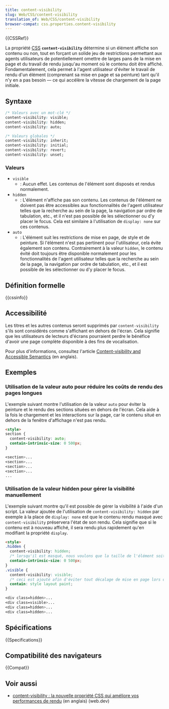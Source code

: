 ```yaml
---
title: content-visibility
slug: Web/CSS/content-visibility
translation_of: Web/CSS/content-visibility
browser-compat: css.properties.content-visibility
---
```

{{CSSRef}}

La propriété [CSS](/fr/docs/Web/CSS) **`content-visibility`** détermine si un élément affiche son contenu ou non, tout en forçant un solide jeu de restrictions permettant aux agents utilisateurs de potentiellement omettre de larges pans de la mise en page et du travail de rendu jusqu'au moment où le contenu doit être affiché. Fondamentalement, cela permet à l'agent utilisateur d'éviter le travail de rendu d'un élément (comprenant sa mise en page et sa peinture) tant qu'il n'y en a pas besoin — ce qui accélère la vitesse de chargement de la page initiale.

## Syntaxe

```css
/* Valeurs avec un mot-clé */
content-visibility: visible;
content-visibility: hidden;
content-visibility: auto;

/* Valeurs globales */
content-visibility: inherit;
content-visibility: initial;
content-visibility: revert;
content-visibility: unset;
```

### Valeurs

- `visible`
  - : Aucun effet. Les contenus de l'élément sont disposés et rendus normalement.
- `hidden`
  - : L'élément n'affiche pas son contenu. Les contenus de l'élément ne doivent pas être accessibles aux fonctionnalités de l'agent utilisateur telles que la recherche au sein de la page, la navigation par ordre de tabulation, etc., et il n'est pas possible de les sélectionner ou d'y placer le focus. Cela est similaire à l'utilisation de `display: none` sur ces contenus.
- `auto`
  - : L'élément suit les restrictions de mise en page, de style et de peinture. Si l'élément n'est pas pertinent pour l'utilisateur, cela évite également son contenu. Contrairement à la valeur `hidden`, le contenu évité doit toujours être disponible normalement pour les fonctionnalités de l'agent utilisateur telles que la recherche au sein de la page, la navigation par ordre de tabulation, etc., et il est possible de les sélectionner ou d'y placer le focus.

## Définition formelle

{{cssinfo}}

## Accessibilité

Les titres et les autres contenus seront supprimés par `content-visibility` s'ils sont considérés comme s'affichant en dehors de l'écran. Cela signifie que les utilisateurs de lecteurs d'écrans pourraient perdre le bénéfice d'avoir une page complète disponible à des fins de vocalisation.

Pour plus d'informations, consultez l'article [Content-visibility and Accessible Semantics](https://marcysutton.com/content-visibility-accessible-semantics) (en anglais).

## Exemples

### Utilisation de la valeur auto pour réduire les coûts de rendu des pages longues

L'exemple suivant montre l'utilisation de la valeur `auto` pour éviter la peinture et le rendu des sections situées en dehors de l'écran. Cela aide à la fois le chargement et les interactions sur la page, car le contenu situé en dehors de la fenêtre d'affichage n'est pas rendu.

```html
<style>
section {
  content-visibility: auto;
  contain-intrinsic-size: 0 500px;
}

<section>...
<section>...
<section>...
<section>...
...
```

### Utilisation de la valeur hidden pour gérer la visibilité manuellement

L'exemple suivant montre qu'il est possible de gérer la visibilité à l'aide d'un script. La valeur ajoutée de l'utilisation de `content-visibility: hidden` par exemple à la place de `display: none` est que le contenu rendu masqué avec `content-visibility` préservera l'état de son rendu. Cela signifie que si le contenu est à nouveau affiché, il sera rendu plus rapidement qu'en modifiant la propriété `display`.

```html
<style>
.hidden {
  content-visibility: hidden;
  /* lorsqu'il est masqué, nous voulons que la taille de l'élément soit la même que si celui-ci avait un élément enfant de 0x500 pixels */
  contain-intrinsic-size: 0 500px;
}
.visible {
  content-visibility: visible;
  /* ceci est ajouté afin d'éviter tout décalage de mise en page lors de la bascule entre .hidden et .visible */
  contain: style layout paint;
}

<div class=hidden>...
<div class=visible>...
<div class=hidden>...
<div class=hidden>...
```

## Spécifications

{{Specifications}}

## Compatibilité des navigateurs

{{Compat}}

## Voir aussi

- [content-visibility : la nouvelle propriété CSS qui améliore vos performances de rendu](https://web.dev/content-visibility/) (en anglais) (web.dev)
